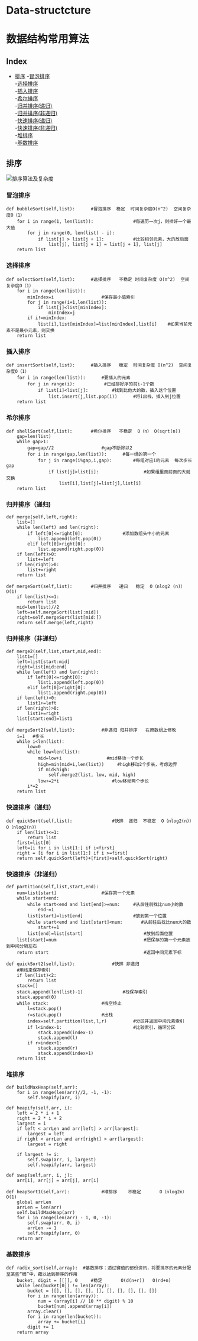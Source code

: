 # Data-structcture
数据结构常用算法
====

Index
---
<!-- TOC -->

- [排序](##排序)
    -[冒泡排序](#冒泡排序)  
    -[选择排序](#选择排序)  
    -[插入排序](#插入排序)  
    -[希尔排序](#希尔排序)  
    -[归并排序(递归)](#归并排序(递归))  
    -[归并排序(非递归)](#归并排序(非递归))  
    -[快速排序(递归)](#快速排序(递归))  
    -[快速排序(非递归)](#快速排序(非递归))  
    -[堆排序](#堆排序)  
    -[基数排序](#基数排序)  
 
<!-- /TOC -->
## 排序
![排序算法及复杂度](https://github.com/Linchunhui/data-structcture/blob/master/640.png)
### 冒泡排序
    def bubbleSort(self,list):      #冒泡排序  稳定  时间复杂度O(n^2)  空间复杂度O（1）
        for i in range(1, len(list)):               #每遍历一次j，则排好一个最大值
            for j in range(0, len(list) - i):
                if list[j] > list[j + 1]:           #比较相邻元素，大的放后面
                    list[j], list[j + 1] = list[j + 1], list[j]
        return list
### 选择排序
    def selectSort(self,list):      #选择排序   不稳定 时间复杂度 O(n^2)  空间复杂度O（1）
        for i in range(len(list)):
            minIndex=i                  #保存最小值索引
            for j in range(i+1,len(list)):
                if list[j]<list[minIndex]:
                    minIndex=j
            if i!=minIndex:
                list[i],list[minIndex]=list[minIndex],list[i]    #如果当前元素不是最小元素，则交换
        return list
### 插入排序
    def insertSort(self,list):      #插入排序   稳定  时间复杂度 O(n^2)  空间复杂度O（1）
        for i in range(len(list)):      #要插入的元素
            for j in range(i):           #已经排好序的前i-1个数
                if list[i]<list[j]:         #找到比他大的数，插入这个位置
                    list.insert(j,list.pop(i))      #将i出栈，插入到j位置
        return list
### 希尔排序
    def shellSort(self,list):       #希尔排序   不稳定  O（n） O(sqrt(n))
        gap=len(list)
        while gap>1:
            gap=gap//2                  #gap不断除以2
            for i in range(gap,len(list)):      #每一组的第一个
                for j in range(i%gap,i,gap):        #每组对应i的元素  每次步长gap
                    if list[j]>list[i]:                 #如果组里面前面的大就交换
                        list[i],list[j]=list[j],list[i]
        return list
### 归并排序（递归)
    def merge(self,left,right):
        list=[]
        while len(left) and len(right):
            if left[0]<=right[0]:               #添加数组头中小的元素
                list.append(left.pop(0))
            elif left[0]>right[0]:
                list.append(right.pop(0))
        if len(left)>0:
            list+=left
        if len(right)>0:
            list+=right
        return list

    def mergeSort(self,list):       #归并排序   递归   稳定  O（nlog2 (n)） O(1)
        if len(list)<=1:
            return list
        mid=len(list)//2
        left=self.mergeSort(list[:mid])
        right=self.mergeSort(list[mid:])
        return self.merge(left,right)
### 归并排序（非递归）
    def merge2(self,list,start,mid,end):
        list1=[]
        left=list[start:mid]
        right=list[mid:end]
        while len(left) and len(right):
            if left[0]<=right[0]:
                list1.append(left.pop(0))
            elif left[0]>right[0]:
                list1.append(right.pop(0))
        if len(left)>0:
            list1+=left
        if len(right)>0:
            list1+=right
        list[start:end]=list1

    def mergeSort2(self,list):          #非递归 归并排序   在原数组上修改
        i=1   #步长
        while i<len(list):
            low=0
            while low<len(list):
                mid=low+i                 #mid移动一个步长
                high=min(mid+i,len(list))     #high移动2个步长，考虑边界
                if mid<high:
                    self.merge2(list, low, mid, high)
                low+=2*i                    #low移动两个步长
            i*=2
        return list
### 快速排序（递归）
    def quickSort(self,list):               #快排  递归  不稳定  O（nlog2(n)）O（nlog2(n)）
        if len(list)<=1:
            return list
        first=list[0]
        left=[i for i in list[1:] if i<first]
        right = [i for i in list[1:] if i >=first]
        return self.quickSort(left)+[first]+self.quickSort(right)
### 快速排序（非递归）
    def partition(self,list,start,end):
        num=list[start]                 #保存第一个元素
        while start<end:
            while start<end and list[end]>=num:     #从后往前找比num小的数
                end-=1
            list[start]=list[end]                   #放到第一个位置
            while start<end and list[start]<num:       #从前往后找比num大的数
                start+=1
            list[end]=list[start]                       #放到后面位置
        list[start]=num                                 #把保存的第一个元素放到中间分隔左右
        return start                                    #返回中间元素下标

    def quickSort2(self,list):              #快排 非递归
        #用栈来保存索引
        if len(list)<2:
            return list
        stack=[]
        stack.append(len(list)-1)               #栈保存索引
        stack.append(0)
        while stack:                    #栈空终止
            l=stack.pop()
            r=stack.pop()               #出栈
            index=self.partition(list,l,r)          #分区并返回中间元素索引
            if l<index-1:                           #比较索引，循环分区
                stack.append(index-1)
                stack.append(l)
            if r>index+1:
                stack.append(r)
                stack.append(index+1)
        return list
### 堆排序
    def buildMaxHeap(self,arr):
        for i in range(len(arr)//2, -1, -1):
            self.heapify(arr, i)

    def heapify(self,arr, i):
        left = 2 * i + 1
        right = 2 * i + 2
        largest = i
        if left < arrLen and arr[left] > arr[largest]:
            largest = left
        if right < arrLen and arr[right] > arr[largest]:
            largest = right

        if largest != i:
            self.swap(arr, i, largest)
            self.heapify(arr, largest)

    def swap(self,arr, i, j):
        arr[i], arr[j] = arr[j], arr[i]

    def heapSort1(self,arr):            #堆排序    不稳定       O（nlog2n） O(1)
        global arrLen
        arrLen = len(arr)
        self.buildMaxHeap(arr)
        for i in range(len(arr) - 1, 0, -1):
            self.swap(arr, 0, i)
            arrLen -= 1
            self.heapify(arr, 0)
        return arr
### 基数排序
    def radix_sort(self,array):  #基数排序：透过键值的部份资讯，将要排序的元素分配至某些“桶”中，藉以达到排序的作用
        bucket, digit = [[]], 0     #稳定       O(d(n+r))   O(rd+n)
        while len(bucket[0]) != len(array):
            bucket = [[], [], [], [], [], [], [], [], [], []]
            for i in range(len(array)):
                num = (array[i] // 10 ** digit) % 10
                bucket[num].append(array[i])
            array.clear()
            for i in range(len(bucket)):
                array += bucket[i]
            digit += 1
        return array
